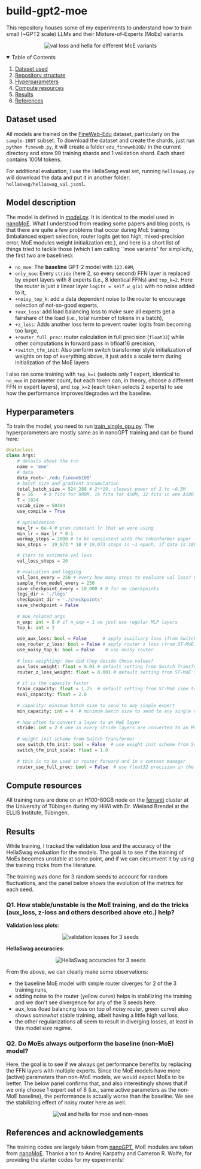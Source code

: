 # build-gpt2-moe

This repository houses some of my experiments to understand how to train small (~GPT2 scale) LLMs and their Mixture-of-Experts (MoEs) variants.

<p align="center">
  <img src="https://github.com/swag2198/build-gpt2/blob/main/results/figures/val_42_hella_42.png?raw=true" alt="val loss and hella for different MoE variants"/>
</p>

<!-- TABLE OF CONTENTS -->
<details open="open">
  <summary>Table of Contents</summary>
  <ol>
    <li><a href="#dataset-used">Dataset used</a></li>
    <li><a href="#model-description">Repository structure</a></li>
    <li><a href="#hyperparameters">Hyperparameters</a></li>
    <li><a href="#compute-resources">Compute resources</a></li>
    <li><a href="#results">Results</a></li>
    <li><a href="#references-and-acknowledgements">References</a></li>
  </ol>
</details>


## Dataset used
All models are trained on the [FineWeb-Edu](https://huggingface.co/datasets/HuggingFaceFW/fineweb-edu) dataset, particularly on the `sample-10BT` subset. To download the 
dataset and create the shards, just run `python fineweb.py`, it will create a folder `edu_fineweb10B/` in the current directory and store 99 training shards and 1
validation shard. Each shard contains 100M tokens.

For additional evaluation, I use the HellaSwag eval set, running `hellaswag.py` will download the data
and put it in another folder: `hellaswag/hellaswag_val.jsonl`.

## Model description
The model is defined in [model.py](https://github.com/swag2198/build-gpt2/blob/main/model.py). It is identical to the model used in [nanoMoE](https://github.com/wolfecameron/nanoMoE). What I understood from reading some papers and blog posts, is that there are quite a few problems that occur during MoE 
training (imbalanced expert selection, router logits get too high, mixed-precision error, MoE modules weight initialization etc.), and here is a short list of things tried to tackle those (which I am calling ``moe variants" for simplicity, the first two are baselines):
- `no_moe`: The **baseline** GPT-2 model with `123.69M`,
- `only_moe`: Every `stride` (here 2, so every second) FFN layer is replaced by expert layers with 8 experts (i.e., 8 identical FFNs) and `top_k=2`. Here the router is just a linear layer `logits = self.w_g(x)` with no noise added to it,
- `+noisy_top_k`: add a data dependent noise to the router to encourage selection of not-so-good experts,
- `+aux_loss`: add load balancing loss to make sure all experts get a fairshare of the load (i.e., total number of tokens in a batch),
- `+z_loss`: Adds another loss term to prevent router logits from becoming too large,
- `+router_full_prec`: router calculation in full precision (`float32`) while other computations in forward pass in bfloat16 precision,
- `+switch_tfm_init`: Also perform switch transformer style initialization of weights on top of everything above, it just adds a scale term during initialization of the MoE layers

I also ran some training with `top_k=1` (selects only 1 expert, identical to `no_moe` in parameter count, but each token can, in theory, choose a different FFN in expert layers), and `top_k=2` (each 
token selects 2 experts) to see how the performance improves/degrades wrt the baseline.

## Hyperparameters
To train the model, you need to run [train_single_gpu.py](https://github.com/swag2198/build-gpt2/blob/main/train_single_gpu.py). The hyperparameters are mostly same as in nanoGPT training and can 
be found here:
```python
@dataclass
class Args:    
    # details about the run
    name = 'moe'
    # data
    data_root='./edu_fineweb10B'
    # batch size and gradient accumulation
    total_batch_size = 524_288 # 2**19, closest power of 2 to ~0.5M
    B = 16    # 8 fits for 900M, 16 fits for 450M, 32 fits in one A100 40GB for 150M model
    T = 1024
    vocab_size = 50304
    use_compile = True
    
    # optimization
    max_lr = 6e-4 # prev constant lr that we were using
    min_lr = max_lr * 0.1
    warmup_steps = 2000 # to be consistent with the tokenformer paper
    max_steps =  19_073 * 10 # 19,073 steps is ~1 epoch, if data is 10B tokens and batch size 0.5M tokens

    # iters to estimate val loss
    val_loss_steps = 20

    # evaluation and logging
    val_loss_every = 250 # every how many steps to evaluate val loss? 0 for only at the end
    sample_from_model_every = 250
    save_checkpoint_every = 10_000 # 0 for no checkpoints
    logs_dir = './logs'
    checkpoint_dir = './checkpoints'
    save_checkpoint = False
    
    # moe related args
    n_exp: int = 8 # if n_exp = 1 we just use regular MLP layers
    top_k: int = 2
    
    use_aux_loss: bool = False      # apply auxiliary loss (from Switch Transformer) in router
    use_router_z_loss: bool = False # apply router z loss (from ST-MoE)
    use_noisy_top_k: bool = False    # use noisy router
    
    # loss weighting: how did they decide these values?
    aux_loss_weight: float = 0.01 # default setting from Switch Transformer (see top of page 8)
    router_z_loss_weight: float = 0.001 # default setting from ST-MoE (see page 8 eq. 6)
    
    # it is the capacity factor
    train_capacity: float = 1.25  # default setting from ST-MoE (see top of page 6)
    eval_capacity: float = 2.0
    
    # capacity: minimum batch size to send to any single expert
    min_capacity: int = 4  # minimum batch size to send to any single expert
    
    # how often to convert a layer to an MoE layer
    stride: int = 2 # one in every stride layers are converted to an MoE
    
    # weight init scheme from Switch Transformer
    use_switch_tfm_init: bool = False  # use weight init scheme from Switch Transformer
    switch_tfm_init_scale: float = 1.0
    
    # this is to be used in router forward and in a context manager
    router_use_full_prec: bool = False  # use float32 precision in the router
```


## Compute resources
All training runs are done on an H100-80GB node on the [ferranti](https://portal.mlcloud.uni-tuebingen.de/user-guide/ferranti/ferranti_system_architecture/) cluster at the University of Tübingen 
during my HiWi with Dr. Wieland Brendel at the ELLIS Institute, Tübingen.

## Results

While training, I tracked the validation loss and the accuracy of the HellaSwag evaluation for the models. The goal is to see if the training of MoEs becomes unstable at some point, and if we can
circumvent it by using the training tricks from the literature.

The training was done for 3 random seeds to account for random fluctuations, and the panel below shows
the evolution of the metrics for each seed.

### Q1. How stable/unstable is the MoE training, and do the tricks (aux_loss, z-loss and others described above etc.) help?


**Validation loss plots**:
<p align="center">
  <img src="https://github.com/swag2198/build-gpt2/blob/main/results/figures/val_all_seeds.png?raw=true" alt="validation losses for 3 seeds"/>
</p>


**HellaSwag accuracies**:
<p align="center">
  <img src="https://github.com/swag2198/build-gpt2/blob/main/results/figures/hella_all_seeds.png?raw=true" alt="HellaSwag accuracies for 3 seeds"/>
</p>

From the above, we can clearly make some observations:
- the baseline MoE model with simple router diverges for 2 of the 3 training runs,
- adding noise to the router (yellow curve) helps in stabilizing the training and we don't see divergence for any of the 3 seeds here.
- aux_loss (load balancing loss on top of noisy router, green curve) also shows _somewhat_ stable training, albeit having a little high val loss,
- the other regularizations all seem to result in diverging losses, at least in this model size regime.


### Q2. Do MoEs always outperform the baseline (non-MoE) model?

Here, the goal is to see if we always get performance benefits by replacing the FFN layers with 
multiple experts. Since the MoE models have more (active) parameters than non-MoE models, we would 
expect MoEs to be better. 
The below panel confirms that, and also interestingly shows that if we only choose 1 expert out of 8 (i.e., same active parameters as the non-MoE baseline), the performance is actually worse than the baseline.
We see the stabilizing effect of noisy router here as well.

<p align="center">
  <img src="https://github.com/swag2198/build-gpt2/blob/main/results/figures/moe_vs_no_moe.png?raw=true" alt="val and hella for moe and non-moes"/>
</p>


## References and acknowledgements
The training codes are largely taken from [nanoGPT](https://github.com/karpathy/build-nanogpt), MoE modules are taken from [nanoMoE](https://github.com/wolfecameron/nanoMoE). Thanks a ton to Andrej Karpathy and Cameron R. Wolfe, for providing the starter codes for my experiments!
